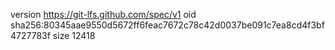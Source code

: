 version https://git-lfs.github.com/spec/v1
oid sha256:80345aae9550d5672ff6feac7672c78c42d0037be091c7ea8cd4f3bf4727783f
size 12418
